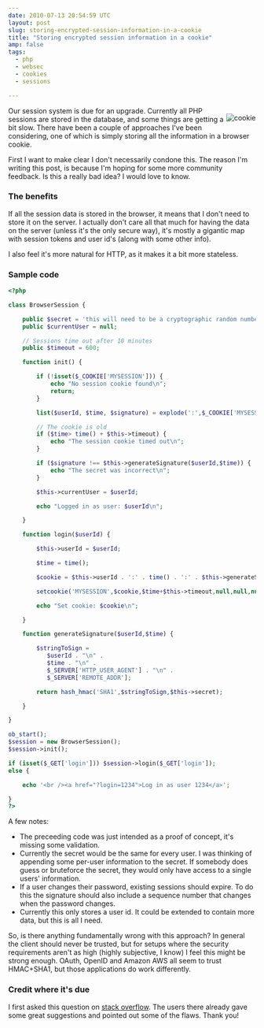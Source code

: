 ```yaml
---
date: 2010-07-13 20:54:59 UTC
layout: post
slug: storing-encrypted-session-information-in-a-cookie
title: "Storing encrypted session information in a cookie"
amp: false
tags:
  - php
  - websec
  - cookies
  - sessions

---
```

<p style="float: right"><img src="http://upload.wikimedia.org/wikipedia/commons/thumb/9/9a/Choco_chip_cookie.jpg/275px-Choco_chip_cookie.jpg" alt="cookie" /></p>

<p>Our session system is due for an upgrade. Currently all PHP sessions are stored in the database, and some things are getting a bit slow. There have been a couple of approaches I've been considering, one of which is simply storing all the information in a browser cookie.</p>

<p>First I want to make clear I don't necessarily condone this. The reason I'm writing this post, is because I'm hoping for some more community feedback. Is this a really bad idea? I would love to know.</p>

<h3>The benefits</h3>

<p>If all the session data is stored in the browser, it means that I don't need to store it on the server. I actually don't care all that much for having the data on the server (unless it's the only secure way), it's mostly a gigantic map with session tokens and user id's (along with some other info).</p>

<p>I also feel it's more natural for HTTP, as it makes it a bit more stateless.</p>

<h3>Sample code</h3>

```php
<?php

class BrowserSession {

    public $secret = 'this will need to be a cryptographic random number';
    public $currentUser = null;

    // Sessions time out after 10 minutes
    public $timeout = 600;

    function init() {

        if (!isset($_COOKIE['MYSESSION'])) {
            echo "No session cookie found\n";
            return;
        }

        list($userId, $time, $signature) = explode(':',$_COOKIE['MYSESSION']);

        // The cookie is old
        if ($time> time() + $this->timeout) {
            echo "The session cookie timed out\n";
        }

        if ($signature !== $this->generateSignature($userId,$time)) {
            echo "The secret was incorrect\n";
        }

        $this->currentUser = $userId;

        echo "Logged in as user: $userId\n";

    }

    function login($userId) {

        $this->userId = $userId;

        $time = time();

        $cookie = $this->userId . ':' . time() . ':' . $this->generateSignature($userId,$time);

        setcookie('MYSESSION',$cookie,$time+$this->timeout,null,null,null,true);

        echo "Set cookie: $cookie\n";

    }

    function generateSignature($userId,$time) {

        $stringToSign =
           $userId . "\n" .
           $time . "\n" .
           $_SERVER['HTTP_USER_AGENT'] . "\n" .
           $_SERVER['REMOTE_ADDR'];

        return hash_hmac('SHA1',$stringToSign,$this->secret);

    }

}

ob_start();
$session = new BrowserSession();
$session->init();

if (isset($_GET['login'])) $session->login($_GET['login']);
else {

    echo '<br /><a href="?login=1234">Log in as user 1234</a>';

}
?>
```

<p>A few notes:</p>

<ul>
  <li>The preceeding code was just intended as a proof of concept, it's missing some validation.</li>
  <li>Currently the secret would be the same for every user. I was thinking of appending some per-user information to the secret. If somebody does guess or bruteforce the secret, they would only have access to a single users' information.</li>
  <li>If a user changes their password, existing sessions should expire. To do this the signature should also include a sequence number that changes when the password changes.</li>
  <li>Currently this only stores a user id. It could be extended to contain more data, but this is all I need.</li>
</ul>

<p>So, is there anything fundamentally wrong with this approach? In general the client should never be trusted, but for setups where the security requirements aren't as high (highly subjective, I know) I feel this might be strong enough. OAuth, OpenID and Amazon AWS all seem to trust HMAC+SHA1, but those applications do work differently.</p>

<h3>Credit where it's due</h3>

<p>I first asked this question on <a href="http://stackoverflow.com/questions/3240246/signed-session-cookies-a-good-idea">stack overflow</a>. The users there already gave some great suggestions and pointed out some of the flaws. Thank you!</p>
